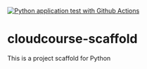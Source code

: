 [![Python application test with Github Actions](https://github.com/martinmarroyo/cloudcourse-scaffold/actions/workflows/makefile.yml/badge.svg)](https://github.com/martinmarroyo/cloudcourse-scaffold/actions/workflows/makefile.yml)

# cloudcourse-scaffold
This is a project scaffold for Python 
